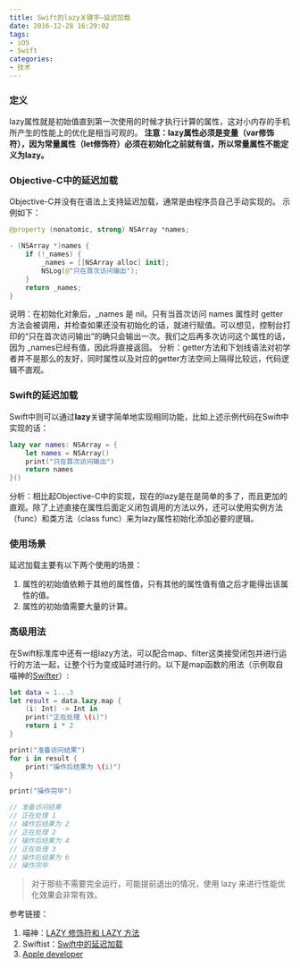 ```yaml
---
title: Swift的lazy关键字–延迟加载
date: 2016-12-28 16:29:02
tags:
- iOS
- Swift
categories:
- 技术
---
```

### 定义
lazy属性就是初始值直到第一次使用的时候才执行计算的属性，这对小内存的手机所产生的性能上的优化是相当可观的。
**注意：lazy属性必须是变量（var修饰符），因为常量属性（let修饰符）必须在初始化之前就有值，所以常量属性不能定义为lazy。**

### Objective-C中的延迟加载
Objective-C并没有在语法上支持延迟加载，通常是由程序员自己手动实现的。
示例如下：
``` swift
@property (nonatomic, strong) NSArray *names;

- (NSArray *)names {
    if (!_names) {
        _names = [[NSArray alloc] init];
        NSLog(@"只在首次访问输出");
    }
    return _names;
}
```
说明：在初始化对象后，_names 是 nil。只有当首次访问 names 属性时 getter 方法会被调用，并检查如果还没有初始化的话，就进行赋值。可以想见，控制台打印的“只在首次访问输出”的确只会输出一次。我们之后再多次访问这个属性的话，因为 _names已经有值，因此将直接返回。
分析：getter方法和下划线语法对初学者并不是那么的友好，同时属性以及对应的getter方法空间上隔得比较远，代码逻辑不直观。

### Swift的延迟加载
Swift中则可以通过**lazy**关键字简单地实现相同功能，比如上述示例代码在Swift中实现的话：
``` swift
lazy var names: NSArray = {
	let names = NSArray()
	print("只在首次访问输出")
	return names
}()
```
分析：相比起Objective-C中的实现，现在的lazy是在是简单的多了，而且更加的直观。除了上述直接在属性后面定义闭包调用的方法以外，还可以使用实例方法（func）和类方法（class func）来为lazy属性初始化添加必要的逻辑。

### 使用场景
延迟加载主要有以下两个使用的场景：
1. 属性的初始值依赖于其他的属性值，只有其他的属性值有值之后才能得出该属性的值。
2. 属性的初始值需要大量的计算。

### 高级用法
在Swift标准库中还有一组lazy方法，可以配合map、filter这类接受闭包并进行运行的方法一起，让整个行为变成延时进行的。以下是map函数的用法（示例取自喵神的[Swifter](http://swifter.tips/lazy/)）:
``` Swift
let data = 1...3
let result = data.lazy.map {
    (i: Int) -> Int in
    print("正在处理 \(i)")
    return i * 2
}

print("准备访问结果")
for i in result {
    print("操作后结果为 \(i)")
}

print("操作完毕")
```
``` swift
// 准备访问结果
// 正在处理 1
// 操作后结果为 2
// 正在处理 2
// 操作后结果为 4
// 正在处理 3
// 操作后结果为 6
// 操作完毕
```

> 对于那些不需要完全运行，可能提前退出的情况，使用 lazy 来进行性能优化效果会非常有效。

参考链接：
1. 喵神：[LAZY 修饰符和 LAZY 方法](http://swifter.tips/lazy/)
2. Swiftist：[Swift中的延迟加载](http://swiftist.org/topics/129)
3. [Apple developer](https://developer.apple.com/library/ios/documentation/Swift/Conceptual/Swift_Programming_Language/Properties.html)
